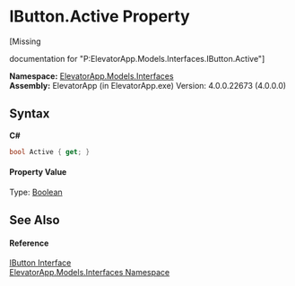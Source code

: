 # IButton.Active Property 
 

\[Missing <summary> documentation for "P:ElevatorApp.Models.Interfaces.IButton.Active"\]

**Namespace:**&nbsp;<a href="N_ElevatorApp_Models_Interfaces">ElevatorApp.Models.Interfaces</a><br />**Assembly:**&nbsp;ElevatorApp (in ElevatorApp.exe) Version: 4.0.0.22673 (4.0.0.0)

## Syntax

**C#**<br />
``` C#
bool Active { get; }
```


#### Property Value
Type: <a href="http://msdn2.microsoft.com/en-us/library/a28wyd50" target="_blank">Boolean</a>

## See Also


#### Reference
<a href="T_ElevatorApp_Models_Interfaces_IButton">IButton Interface</a><br /><a href="N_ElevatorApp_Models_Interfaces">ElevatorApp.Models.Interfaces Namespace</a><br />
